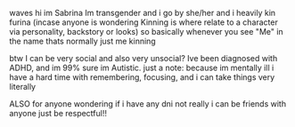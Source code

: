 waves hi im Sabrina Im transgender and i go by she/her and i heavily kin furina (incase anyone is wondering Kinning is where relate to a character via personality, backstory or looks) so basically whenever you see "Me" in the name thats normally just me kinning

btw I can be very social and also very unsocial? Ive been diagnosed with ADHD, and im 99% sure im Autistic. 
just a note: because im mentally ill i have a hard time with remembering, focusing, and i can take things very literally

ALSO for anyone wondering if i have any dni 
not really i can be friends with anyone just be respectful!!

